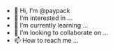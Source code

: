 - 👋 Hi, I’m @paypack
- 👀 I’m interested in ...
- 🌱 I’m currently learning ...
- 💞️ I’m looking to collaborate on ...
- 📫 How to reach me ...

<!---
paypack/paypack is a ✨ special ✨ repository because its `README.md` (this file) appears on your GitHub profile.
You can click the Preview link to take a look at your changes.
--->
